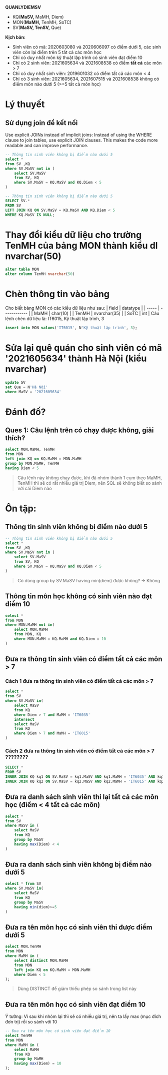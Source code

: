 **QUANLYDIEMSV**
- KQ(**MaSV,** MaMH, Diem)
- MON(**MaMH,** TenMH, SoTC)
- SV(**MaSV, TenSV,** Que)

**Kịch bản:**
- Sinh viên có mã: 2020603080 và 2020606097 có điểm dưới 5, các sinh viên còn lại điểm trên 5 tất cả các môn học
- Chỉ có duy nhất môn kỹ thuật lập trình có sinh viên đạt điểm 10
- Chỉ có 2 sinh viên: 2021605634 và 2021608538 có điểm **tất cả** các môn > 7
- Chỉ có duy nhất sinh viên: 2019601032 có điểm tất cả các môn < 4
- Chỉ có 3 sinh viên: 2021605634, 2021607515 và 2021608538 không có điểm môn nào dưới 5 (>=5 tất cả môn học)

# Lý thuyết
## Sử dụng join để kết nối
Use explicit JOINs instead of implicit joins: Instead of using the WHERE clause to join tables, use explicit JOIN clauses. This makes the code more readable and can improve performance.
```sql
-- Thông tin sinh viên không bị điểm nào dưới 5
select * 
from SV ,KQ
where SV.MaSV not in (
	select SV.MaSV 
	from SV, KQ
	where SV.MaSV = KQ.MaSV and KQ.Diem < 5
)
```

```sql
-- Thông tin sinh viên không bị điểm nào dưới 5
SELECT SV.*
FROM SV
LEFT JOIN KQ ON SV.MaSV = KQ.MaSV AND KQ.Diem < 5
WHERE KQ.MaSV IS NULL;
```


# Thay đổi kiểu dữ liệu cho trường TenMH của bảng MON thành kiểu dl nvarchar(50)
```sql
alter table MON
alter column TenMH nvarchar(50)
```

# Chèn thông tin vào bảng
Cho biết bảng MON có các kiểu dữ liệu như sau:
| field | datatype     |
| ----- | ------------ |
| MaMH  | char(10)     |
| TenMH | nvarchar(35) |
| SoTC  | int          |
Câu lệnh chèn dữ liệu là: IT6015, Kỹ thuật lập trình, 3
```sql
insert into MON values('IT6015', N'Kỹ thuật lập trình', 3);
```

# Sửa lại quê quán cho sinh viên có mã '2021605634' thành Hà Nội (kiểu nvarchar)
```sql
update SV
set Que = N'Hà Nội'
where MaSV = '2021605634'
```
# Đánh đố?
## Ques 1: Câu lệnh trên có chạy được không, giải thích?
```sql
select MON.MaMH, TenMH
from MON
left join KQ on KQ.MaMH = MON.MaMH
group by MON.MaMH, TenMH
having Diem < 5
```
> Câu lệnh này không chạy được, khi đã nhóm thành 1 cụm theo MaMH, TenMH thì sẽ có rất nhiều giá trị Diem, nên SQL sẽ không biết so sánh với cái Diem nào


# Ôn tập:

## Thông tin sinh viên không bị điểm nào dưới 5
```sql
-- Thông tin sinh viên không bị điểm nào dưới 5
select * 
from SV ,KQ
where SV.MaSV not in (
	select SV.MaSV 
	from SV, KQ
	where SV.MaSV = KQ.MaSV and KQ.Diem < 5
)
```
> Có dùng group by SV.MaSV having min(diem) được không? -> Không

## Thông tin môn học không có sinh viên nào đạt điểm 10
```sql
select *
from MON
where MON.MaMH not in(
	select MON.MaMH
	from MON, KQ
	where MON.MaMH = KQ.MaMH and KQ.Diem = 10
)
```

## Đưa ra thông tin sinh viên có điểm tất cả các môn > 7
### Cách 1 đưa ra thông tin sinh viên có điểm tất cả các môn > 7
```sql
select *
from SV
where SV.MaSV in(
	select MaSV
	from KQ
	where Diem > 7 and MaMH = 'IT6035'
	intersect
	select MaSV
	from KQ
	where Diem > 7 and MaMH = 'IT6015'
)
```

### Cách 2 đưa ra thông tin sinh viên có điểm tất cả các môn > 7 **????????**
```sql
SELECT *
FROM SV
INNER JOIN KQ kq1 ON SV.MaSV = kq1.MaSV AND kq1.MaMH = 'IT6035' AND kq1.Diem > 4
INNER JOIN KQ kq2 ON SV.MaSV = kq2.MaSV AND kq2.MaMH = 'IT6015' AND kq2.Diem > 7;
```


## Đưa ra danh sách sinh viên thi lại tất cả các môn học (điểm < 4 tất cả các môn)
```sql
select * 
from SV
where MaSV in (
	select MaSV
	from KQ
	group by MaSV
	having max(Diem) < 4
)
```

## Đưa ra danh sách sinh viên không bị điểm nào dưới 5
```sql
select * from SV
where SV.MaSV in(
	select MaSV
	from KQ
	group by MaSV
	having min(diem)>=5
)
```

## Đưa ra tên môn học có sinh viên thi được điểm dưới 5
```sql
select MON.TenMH
from MON
where MaMH in (
	select distinct MON.MaMH
	from MON
	left join KQ on KQ.MaMH = MON.MaMH
	where Diem < 5
);
```
> Dùng DISTINCT để giảm thiểu phép so sánh trong list này

## Đưa ra tên môn học có sinh viên đạt điểm 10
Ý tưởng: Vì sau khi nhóm lại thì sẽ có nhiều giá trị, nên ta lấy max (mục đích đơn trị) rồi so sánh với 10

```sql
-- Đưa ra tên môn học có sinh viên đạt điểm 10
select TenMH
from MON
where MaMH in (
	select MaMH
	from KQ
	group by MaMH
	having max(Diem) = 10
);
```